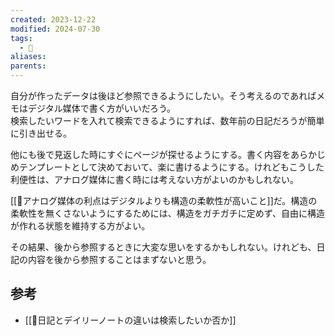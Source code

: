 ```yaml
---
created: 2023-12-22
modified: 2024-07-30
tags:
  - 💭
aliases: 
parents: 
---
```

自分が作ったデータは後ほど参照できるようにしたい。そう考えるのであればメモはデジタル媒体で書く方がいいだろう。  
検索したいワードを入れて検索できるようにすれば、数年前の日記だろうが簡単に引き出せる。

他にも後で見返した時にすぐにページが探せるようにする。書く内容をあらかじめテンプレートとして決めておいて、楽に書けるようにする。けれどもこうした利便性は、アナログ媒体に書く時には考えない方がよいのかもしれない。

[[💭アナログ媒体の利点はデジタルよりも構造の柔軟性が高いこと]]だ。構造の柔軟性を無くさないようにするためには、構造をガチガチに定めず、自由に構造が作れる状態を維持する方がよい。

その結果、後から参照するときに大変な思いをするかもしれない。けれども、日記の内容を後から参照することはまずないと思う。

## 参考
- [[💭日記とデイリーノートの違いは検索したいか否か]]